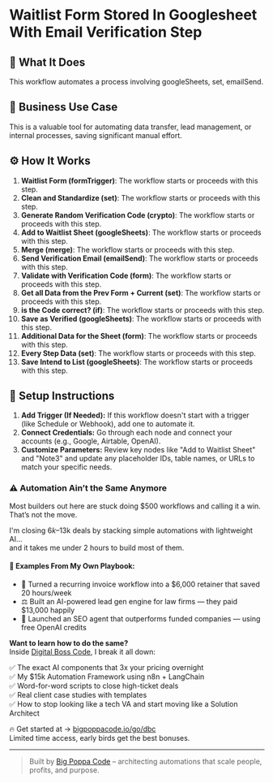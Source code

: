 # Waitlist Form Stored In Googlesheet With Email Verification Step

## 🚀 What It Does
This workflow automates a process involving googleSheets, set, emailSend.

## 💼 Business Use Case
This is a valuable tool for automating data transfer, lead management, or internal processes, saving significant manual effort.

## ⚙️ How It Works
1. **Waitlist Form (formTrigger)**: The workflow starts or proceeds with this step.
2. **Clean and Standardize (set)**: The workflow starts or proceeds with this step.
3. **Generate Random Verification Code (crypto)**: The workflow starts or proceeds with this step.
4. **Add  to Waitlist Sheet (googleSheets)**: The workflow starts or proceeds with this step.
5. **Merge (merge)**: The workflow starts or proceeds with this step.
6. **Send Verification Email (emailSend)**: The workflow starts or proceeds with this step.
7. **Validate with Verification Code (form)**: The workflow starts or proceeds with this step.
8. **Get all Data from the Prev Form + Current (set)**: The workflow starts or proceeds with this step.
9. **is the Code correct? (if)**: The workflow starts or proceeds with this step.
10. **Save as Verified (googleSheets)**: The workflow starts or proceeds with this step.
11. **Additional Data for the Sheet (form)**: The workflow starts or proceeds with this step.
12. **Every Step Data (set)**: The workflow starts or proceeds with this step.
13. **Save Intend to List (googleSheets)**: The workflow starts or proceeds with this step.

## 🔧 Setup Instructions
1. **Add Trigger (If Needed):** If this workflow doesn't start with a trigger (like Schedule or Webhook), add one to automate it.
2. **Connect Credentials:** Go through each node and connect your accounts (e.g., Google, Airtable, OpenAI).
3. **Customize Parameters:** Review key nodes like "Add  to Waitlist Sheet" and "Note3" and update any placeholder IDs, table names, or URLs to match your specific needs.

### ⚠️ Automation Ain’t the Same Anymore

Most builders out here are stuck doing $500 workflows and calling it a win.  
That’s not the move.  

I'm closing $6k–$13k deals by stacking simple automations with lightweight AI...  
and it takes me under 2 hours to build most of them.

#### 🧠 Examples From My Own Playbook:
- 🔁 Turned a recurring invoice workflow into a $6,000 retainer that saved 20 hours/week  
- ⚖️ Built an AI-powered lead gen engine for law firms — they paid $13,000 happily  
- 🚀 Launched an SEO agent that outperforms funded companies — using free OpenAI credits  

**Want to learn how to do the same?**  
Inside [Digital Boss Code](https://bigpoppacode.io/go/dbc), I break it all down:

✅ The exact AI components that 3x your pricing overnight  
✅ My $15k Automation Framework using n8n + LangChain  
✅ Word-for-word scripts to close high-ticket deals  
✅ Real client case studies with templates  
✅ How to stop looking like a tech VA and start moving like a Solution Architect  

🔥 Get started at → [bigpoppacode.io/go/dbc](https://bigpoppacode.io/go/dbc)  
Limited time access, early birds get the best bonuses.

---

> Built by [Big Poppa Code](https://bigpoppacode.io) – architecting automations that scale people, profits, and purpose.
